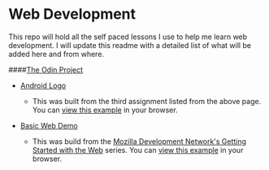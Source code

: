 Web Development
===============

This repo will hold all the self paced lessons I use to help me learn
web development. I will update this readme with a detailed list of what
will be added here and from where.

####[The Odin Project][TOP]
- [Android Logo][android-logo]
	- This was built from the third assignment listed from the above page.  You can [view this example][android-lesson-link] in your browser.

- [Basic Web Demo][bwd-lesson-link]
	- This was build from the [Mozilla Development Network's Getting Started with the Web][mdn-start] series. You can [view this example][bwd] in your browser.


[//]: # (REFERENCE LINKS)

[android-logo]: <https://htmlpreview.github.io/?https://github.com/nxion/learning/blob/master/the-odin-project/android-logo/index.html>
[android-lesson-link]:  <http://www.theodinproject.com/web-development-101/html-and-css-basics>
[bwd]: <https://htmlpreview.github.io/?https://github.com/nxion/learning/blob/master/the-odin-project/basic-web-demo/index.html>
[bwd-lesson-link]: <http://www.theodinproject.com/web-development-101/introduction-to-the-front-end>
[mdn-start]:<https://developer.mozilla.org/en-US/Learn/Getting_started_with_the_web>
[TOP]:<http://www.theodinproject.com/>
